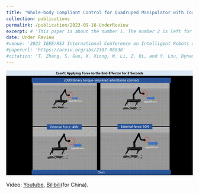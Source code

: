```yaml
---
title: "Whole-body Compliant Control for Quadruped Manipulator with Torque Saturation"
collection: publications
permalink: /publication/2023-09-16-UnderReview
excerpt: # 'This paper is about the number 1. The number 2 is left for future work.'
date: Under Review
#venue: '2023 IEEE/RSJ International Conference on Intelligent Robots and Systems (IROS)'
#paperurl: 'https://arxiv.org/abs/2307.08838'
#citation: 'T. Zhang, S. Guo, X. Xiong, W. Li, Z. Qi, and Y. Lou, Dynamic Object Tracking for Quadruped Manipulator with Spherical Image-Based Approach. arXiv preprint arXiv:2307.08838.'
---
```


![compliant](..\images\publication\compliant.gif)

Video: [Youtube](https://youtu.be/Nr3L5tknHOY), [Bilibili](https://www.bilibili.com/video/BV1Au411c7Re)(for China).
